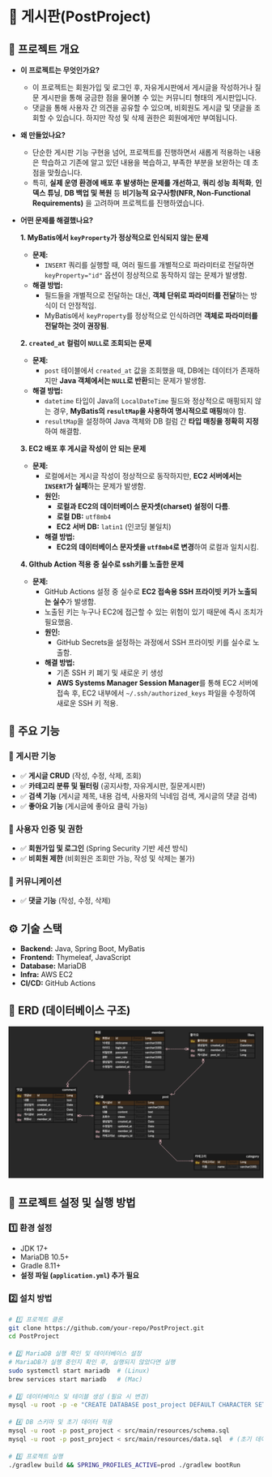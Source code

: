 # 📝 게시판(PostProject)

## 📖 프로젝트 개요
- **이 프로젝트는 무엇인가요?**
  - 이 프로젝트는 회원가입 및 로그인 후, 자유게시판에서 게시글을 작성하거나 질문 게시판을 통해 궁금한 점을 물어볼 수 있는 커뮤니티 형태의 게시판입니다.
  - 댓글을 통해 사용자 간 의견을 공유할 수 있으며, 비회원도 게시글 및 댓글을 조회할 수 있습니다. 하지만 작성 및 삭제 권한은 회원에게만 부여됩니다.
- **왜 만들었나요?**
  - 단순한 게시판 기능 구현을 넘어, 프로젝트를 진행하면서 새롭게 적용하는 내용은 학습하고 기존에 알고 있던 내용을 복습하고, 부족한 부분을 보완하는 데 초점을 맞췄습니다.
  - 특히, **실제 운영 환경에 배포 후 발생하는 문제를 개선하고**, **쿼리 성능 최적화**, **인덱스 튜닝**, **DB 백업 및 복원** 등 **비기능적 요구사항(NFR, Non-Functional Requirements)** 을 고려하며 프로젝트를 진행하였습니다.

- **어떤 문제를 해결했나요?**

  **1. MyBatis에서 `keyProperty`가 정상적으로 인식되지 않는 문제**
  - **문제:**
    - `INSERT` 쿼리를 실행할 때, 여러 필드를 개별적으로 파라미터로 전달하면 `keyProperty="id"` 옵션이 정상적으로 동작하지 않는 문제가 발생함.
  - **해결 방법:**
    - 필드들을 개별적으로 전달하는 대신, **객체 단위로 파라미터를 전달**하는 방식이 더 안정적임.
    - MyBatis에서 `keyProperty`를 정상적으로 인식하려면 **객체로 파라미터를 전달하는 것이 권장됨**.

  **2. `created_at` 컬럼이 `NULL`로 조회되는 문제**
  - **문제:**
    - `post` 테이블에서 `created_at` 값을 조회했을 때, DB에는 데이터가 존재하지만 **Java 객체에서는 `NULL`로 반환**되는 문제가 발생함.
  - **해결 방법:**
    - `datetime` 타입이 Java의 `LocalDateTime` 필드와 정상적으로 매핑되지 않는 경우, 	**MyBatis의 `resultMap`을 사용하여 명시적으로 매핑**해야 함.
    - `resultMap`을 설정하여 Java 객체와 DB 컬럼 간 **타입 매칭을 정확히 지정**하여 해결함.


  **3. EC2 배포 후 게시글 작성이 안 되는 문제**
  - **문제:**
    - 로컬에서는 게시글 작성이 정상적으로 동작하지만, **EC2 서버에서는 `INSERT`가 실패**하는 문제가 발생함.
    - **원인:**
      - **로컬과 EC2의 데이터베이스 문자셋(charset) 설정이 다름**.
      - **로컬 DB:** `utf8mb4`
      - **EC2 서버 DB:** `latin1` (인코딩 불일치)
    - **해결 방법:**
      - **EC2의 데이터베이스 문자셋을 `utf8mb4`로 변경**하여 로컬과 일치시킴.

  **4. GIthub Action 적용 중 실수로 ssh키를 노출한 문제**
  - **문제:**
    - GitHub Actions 설정 중 실수로 **EC2 접속용 SSH 프라이빗 키가 노출되는 실수**가 발생함.
    - 노출된 키는 누구나 EC2에 접근할 수 있는 위험이 있기 때문에 즉시 조치가 필요했음.
    - **원인:**
      - GitHub Secrets을 설정하는 과정에서 SSH 프라이빗 키를 실수로 노출함.
    - **해결 방법:**
      - 기존 SSH 키 폐기 및 새로운 키 생성
      - **AWS Systems Manager Session Manager**를 통해 EC2 서버에 접속 후, EC2 내부에서 `~/.ssh/authorized_keys` 파일을 수정하여 새로운 SSH 키 적용.


## 🚀 주요 기능
### 📝 게시판 기능
- ✅ **게시글 CRUD** (작성, 수정, 삭제, 조회)
- ✅ **카테고리 분류 및 필터링** (공지사항, 자유게시판, 질문게시판)
- ✅ **검색 기능** (게시글 제목, 내용 검색, 사용자의 닉네임 검색, 게시글의 댓글 검색)
- ✅ **좋아요 기능** (게시글에 좋아요 클릭 가능)

### 🔑 사용자 인증 및 권한
- ✅ **회원가입 및 로그인** (Spring Security 기반 세션 방식)
- ✅ **비회원 제한** (비회원은 조회만 가능, 작성 및 삭제는 불가)

### 💬 커뮤니케이션
- ✅ **댓글 기능** (작성, 수정, 삭제)

## ⚙ 기술 스택
- **Backend:** Java, Spring Boot, MyBatis
- **Frontend:** Thymeleaf, JavaScript
- **Database:** MariaDB
- **Infra:** AWS EC2
- **CI/CD:** GitHub Actions

## 🎯 ERD (데이터베이스 구조)
![ERD 다이어그램](docs/images/post_project_erd.png)


## 🔧 프로젝트 설정 및 실행 방법
### 1️⃣ **환경 설정**
- JDK 17+
- MariaDB 10.5+
- Gradle 8.11+
- **설정 파일 (`application.yml`) 추가 필요**

### 2️⃣ **설치 방법**
```bash
# 1️⃣ 프로젝트 클론
git clone https://github.com/your-repo/PostProject.git
cd PostProject

# 2️⃣ MariaDB 실행 확인 및 데이터베이스 설정
# MariaDB가 실행 중인지 확인 후, 실행되지 않았다면 실행
sudo systemctl start mariadb  # (Linux)
brew services start mariadb   # (Mac)

# 3️⃣ 데이터베이스 및 테이블 생성 (필요 시 변경)
mysql -u root -p -e "CREATE DATABASE post_project DEFAULT CHARACTER SET utf8mb4 COLLATE utf8mb4_unicode_ci;"

# 4️⃣ DB 스키마 및 초기 데이터 적용
mysql -u root -p post_project < src/main/resources/schema.sql
mysql -u root -p post_project < src/main/resources/data.sql  # (초기 데이터가 있는 경우)

# 5️⃣ 프로젝트 실행
./gradlew build && SPRING_PROFILES_ACTIVE=prod ./gradlew bootRun
